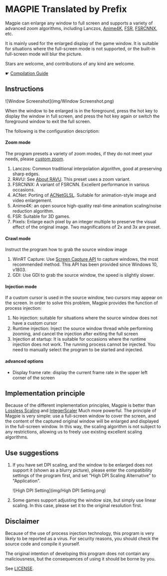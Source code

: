 # MAGPIE Translated by Prefix

Magpie can enlarge any window to full screen and supports a variety of advanced zoom algorithms, including Lanczos, [Anime4K](https://github.com/bloc97/Anime4K), [FSR](https://github.com/GPUOpen-Effects/FidelityFX-FSR), [FSRCNNX](https://github.com/igv/FSRCNN-TensorFlow), etc.

It is mainly used for the enlarged display of the game window. It is suitable for situations where the full-screen mode is not supported, or the built-in full-screen mode will blur the picture.

Stars are welcome, and contributions of any kind are welcome.

☛ [Compilation Guide](https://github.com/Blinue/Magpie/wiki/%E7%BC%96%E8%AF%91%E6%8C%87%E5%8D%97)

## Instructions

![Window Screenshot](img/Window Screenshot.png)

When the window to be enlarged is in the foreground, press the hot key to display the window in full screen, and press the hot key again or switch the foreground window to exit the full screen.

The following is the configuration description:

#### Zoom mode

The program presets a variety of zoom modes, if they do not meet your needs, please [custom zoom](https://github.com/Blinue/Magpie/wiki/%E8%87%AA%E5%AE%9A%E4%B9%89%E7%BC%A9%E6%94%BE).

1. Lanczos: Common traditional interpolation algorithm, good at preserving sharp edges.
2. RAVU: See [About RAVU](https://github.com/bjin/mpv-prescalers#about-ravu). This preset uses a zoom variant.
3. FSRCNNX: A variant of FSRCNN. Excellent performance in various occasions.
4. ACNet: Porting of [ACNetGLSL](https://github.com/TianZerL/ACNetGLSL). Suitable for animation-style image and video enlargement.
5. Anime4K: an open source high-quality real-time animation scaling/noise reduction algorithm.
6. FSR: Suitable for 3D games.
7. Pixels: Enlarge each pixel by an integer multiple to preserve the visual effect of the original image. Two magnifications of 2x and 3x are preset.

#### Crawl mode

Instruct the program how to grab the source window image

1. WinRT Capture: Use [Screen Capture API](https://docs.microsoft.com/en-us/windows/uwp/audio-video-camera/screen-capture) to capture windows, the most recommended method. This API has been provided since Windows 10, v1803.
2. GDI: Use GDI to grab the source window, the speed is slightly slower.

#### Injection mode

If a custom cursor is used in the source window, two cursors may appear on the screen. In order to solve this problem, Magpie provides the function of process injection:

1. No injection: suitable for situations where the source window does not have a custom cursor
2. Runtime injection: Inject the source window thread while performing zooming, and cancel the injection after exiting the full screen
3. Injection at startup: It is suitable for occasions where the runtime injection does not work. The running process cannot be injected. You need to manually select the program to be started and injected.

#### advanced options

* Display frame rate: display the current frame rate in the upper left corner of the screen

## Implementation principle

Because of the different implementation principles, Magpie is better than [Lossless Scaling](https://store.steampowered.com/app/993090/Lossless_Scaling/) and [IntegerScaler](https://tanalin.com/en/projects/integer-scaler/) Much more powerful. The principle of Magpie is very simple: use a full-screen window to cover the screen, and the content of the captured original window will be enlarged and displayed in the full-screen window. In this way, the scaling algorithm is not subject to any restrictions, allowing us to freely use existing excellent scaling algorithms.

## Use suggestions

1. If you have set DPI scaling, and the window to be enlarged does not support it (shown as a blurry picture), please enter the compatibility settings of the program first, and set "High DPI Scaling Alternative" to "Application".

   ![High DPI Setting](img/High DPI Setting.png)

2. Some games support adjusting the window size, but simply use linear scaling. In this case, please set it to the original resolution first.

## Disclaimer

Because of the use of process injection technology, this program is very likely to be reported as a virus. For security reasons, you should check the source code and compile it yourself.

The original intention of developing this program does not contain any maliciousness, but the consequences of using it should be borne by you.

See [LICENSE](./LICENSE).
